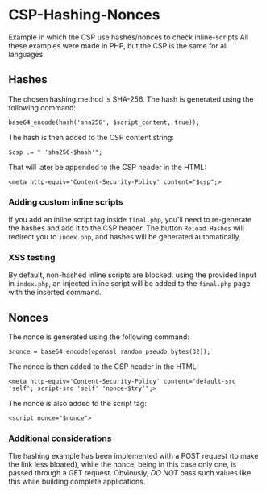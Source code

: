 # CSP-Hashing-Nonces
Example in which the CSP use hashes/nonces to check inline-scripts
All these examples were made in PHP, but the CSP is the same for all languages.

## Hashes
The chosen hashing method is SHA-256. The hash is generated using the following command:
```
base64_encode(hash('sha256', $script_content, true));
```
The hash is then added to the CSP content string:
```
$csp .= " 'sha256-$hash'";
```
That will later be appended to the CSP header in the HTML:
```
<meta http-equiv='Content-Security-Policy' content="$csp";>
```
### Adding custom inline scripts
If you add an inline script tag inside ```final.php```, you'll need to re-generate the hashes and add it to the CSP header.
The button ```Reload Hashes``` will redirect you to ```index.php```, and hashes will be generated automatically.

### XSS testing
By default, non-hashed inline scripts are blocked. using the provided input in ```index.php```, an injected inline script will be added to the ```final.php``` page with the inserted command.

## Nonces
The nonce is generated using the following command:
```
$nonce = base64_encode(openssl_random_pseudo_bytes(32));
```
The nonce is then added to the CSP header in the HTML:
```
<meta http-equiv='Content-Security-Policy' content="default-src 'self'; script-src 'self' 'nonce-$try'";>
```
The nonce is also added to the script tag:
```
<script nonce="$nonce">
```
### Additional considerations
The hashing example has been implemented with a POST request (to make the link less bloated), while the nonce, being in this case only one, is passed through a GET request. 
Obviously, *DO NOT* pass such values like this while building complete applications.